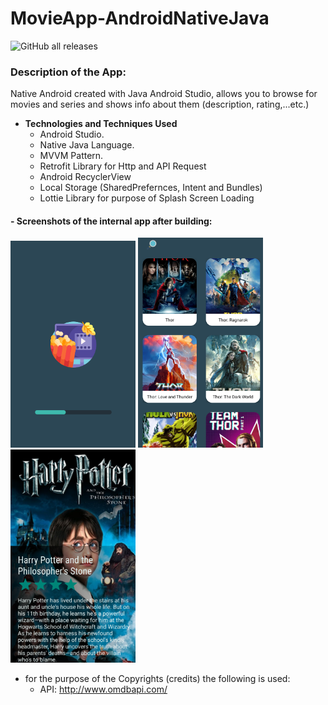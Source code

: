 # **MovieApp-AndroidNativeJava**
![GitHub all releases](https://img.shields.io/github/downloads/ahmed7am1d/MovieBrowser/total?logo=GitHub&style=flat-square)

### Description of the App:
Native Android created with Java Android Studio, allows you to browse for movies and series and shows info about them (description, rating,...etc.)
* **Technologies and Techniques Used**
  * Android Studio.
  * Native Java Language.
  * MVVM Pattern.
  * Retrofit Library for Http and API Request 
  * Android RecyclerView
  * Local Storage (SharedPrefernces, Intent and Bundles)
  * Lottie Library for purpose of Splash Screen Loading
 
 #### - Screenshots of the internal app after building:
<img src="Images/splashScreen.png" width="200"></img>
<img src="Images/homePage.png" width="200"></img>
<img src="Images/movieDetails.png" width="200"></img>

* for the purpose of the Copyrights (credits) the following is used:
  * API: http://www.omdbapi.com/
